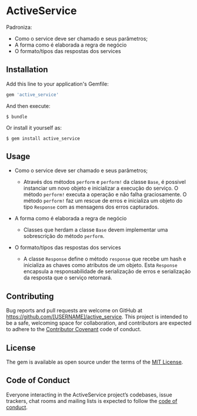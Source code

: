 # ActiveService

Padroniza:
  - Como o service deve ser chamado e seus parâmetros;
  - A forma como é elaborada a regra de negócio
  - O formato/tipos das respostas dos services


## Installation

Add this line to your application's Gemfile:

```ruby
gem 'active_service'
```

And then execute:

    $ bundle

Or install it yourself as:

    $ gem install active_service

## Usage

  - Como o service deve ser chamado e seus parâmetros;
    - Através dos métodos `perform` e `perform!` da classe `Base`, é possivel instanciar um novo objeto e inicializar a execução do serviço. O método `perform!` executa a operação e não falha graciosamente. O método `perform!` faz um rescue de erros e inicializa um objeto do tipo `Response` com as mensagens dos erros capturados.

  - A forma como é elaborada a regra de negócio
    - Classes que herdam a classe `Base` devem implementar uma sobrescrição do método `perform`.

  - O formato/tipos das respostas dos services
    - A classe `Response` define o método `response` que recebe um hash e inicializa as chaves como atributos de um objeto. Esta `Response` encapsula a responsabilidade de serialização de erros e serialização da resposta que o serviço retornará.

## Contributing

Bug reports and pull requests are welcome on GitHub at https://github.com/[USERNAME]/active_service. This project is intended to be a safe, welcoming space for collaboration, and contributors are expected to adhere to the [Contributor Covenant](http://contributor-covenant.org) code of conduct.

## License

The gem is available as open source under the terms of the [MIT License](https://opensource.org/licenses/MIT).

## Code of Conduct

Everyone interacting in the ActiveService project’s codebases, issue trackers, chat rooms and mailing lists is expected to follow the [code of conduct](https://github.com/[USERNAME]/active_service/blob/master/CODE_OF_CONDUCT.md).
